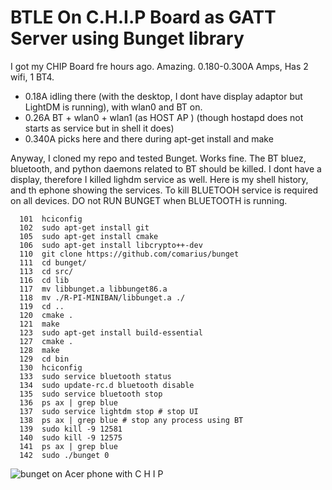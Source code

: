 
# BTLE On C.H.I.P Board as GATT Server using Bunget library 


I got my CHIP Board fre hours ago. Amazing. 0.180-0.300A Amps, Has 2 wifi, 1 BT4.
  - 0.18A idling there (with the desktop, I dont have display adaptor but LightDM is running), with wlan0 and BT on. 
  - 0.26A BT + wlan0 + wlan1 (as HOST AP ) (though hostapd does not starts as service but in shell it does) 
  - 0.340A picks here and there during apt-get install and make 

Anyway, I cloned my repo and tested Bunget. Works fine. The BT bluez, bluetooth, and  python daemons related to BT should be killed. I dont have a display, therefore I killed lighdm service as well. Here is my shell history, and th ephone showing the services. To kill BLUETOOH service is required on all devices. DO not RUN BUNGET when BLUETOOTH is running.


```
  101  hciconfig
  102  sudo apt-get install git
  105  sudo apt-get install cmake
  106  sudo apt-get install libcrypto++-dev
  110  git clone https://github.com/comarius/bunget
  111  cd bunget/
  113  cd src/
  116  cd lib
  117  mv libbunget.a libbunget86.a
  118  mv ./R-PI-MINIBAN/libbunget.a ./
  119  cd ..
  120  cmake .
  121  make
  123  sudo apt-get install build-essential
  127  cmake .
  128  make
  129  cd bin
  130  hciconfig
  133  sudo service bluetooth status
  134  sudo update-rc.d bluetooth disable
  135  sudo service bluetooth stop
  136  ps ax | grep blue
  137  sudo service lightdm stop # stop UI
  138  ps ax | grep blue # stop any process using BT
  139  sudo kill -9 12581
  140  sudo kill -9 12575
  141  ps ax | grep blue
  142  sudo ./bunget 0
  ```
  
  
  ![bunget on Acer phone with C H I P](http://209.177.145.195/share/chip.jpg "bunget-lib")
  
  
  

